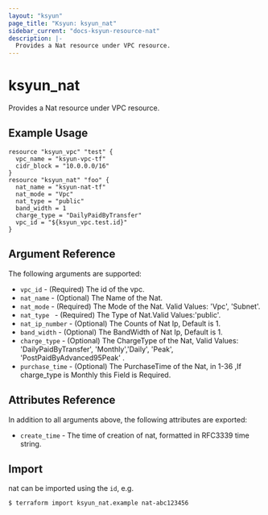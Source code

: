 ```yaml
---
layout: "ksyun"
page_title: "Ksyun: ksyun_nat"
sidebar_current: "docs-ksyun-resource-nat"
description: |-
  Provides a Nat resource under VPC resource.
---
```


# ksyun_nat

Provides a Nat resource under VPC resource.

## Example Usage

```hcl
resource "ksyun_vpc" "test" {
  vpc_name = "ksyun-vpc-tf"
  cidr_block = "10.0.0.0/16"
}
resource "ksyun_nat" "foo" {
  nat_name = "ksyun-nat-tf"
  nat_mode = "Vpc"
  nat_type = "public"
  band_width = 1
  charge_type = "DailyPaidByTransfer"
  vpc_id = "${ksyun_vpc.test.id}"
}
```

## Argument Reference

The following arguments are supported:

* `vpc_id` - (Required) The id of the vpc.
* `nat_name` - (Optional) The Name of the Nat.  
* `nat_mode` - (Required) The Mode of the Nat. Valid Values: 'Vpc', 'Subnet'.
* `nat_type ` - (Required) The Type of Nat.Valid Values:'public'.
* `nat_ip_number` - (Optional) The Counts of Nat Ip, Default is 1.
* `band_width` - (Optional) The BandWidth of Nat Ip, Default is 1.
* `charge_type` - (Optional) The ChargeType of the Nat, Valid Values: 'DailyPaidByTransfer', 'Monthly','Daily', 'Peak', 'PostPaidByAdvanced95Peak' .
* `purchase_time` - (Optional) The PurchaseTime of the Nat, in 1-36 ,If charge_type is Monthly this Field is Required.

## Attributes Reference

In addition to all arguments above, the following attributes are exported:

* `create_time` - The time of creation of nat, formatted in RFC3339 time string.

## Import

nat can be imported using the `id`, e.g.

```
$ terraform import ksyun_nat.example nat-abc123456
```